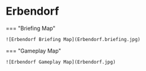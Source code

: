 # Erbendorf

=== "Briefing Map"

    ![Erbendorf Briefing Map](Erbendorf.briefing.jpg)

=== "Gameplay Map"

    ![Erbendorf Gameplay Map](Erbendorf.jpg)
